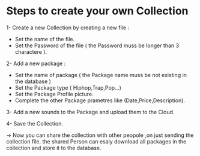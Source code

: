 
# Steps to create your own Collection
1- Create a new Collection by creating a new file :

- Set the name of the file. 
- Set the Password of the file ( the Password muss be longer than 3 charactere ).

2- Add a new package :

- Set the name of package ( the Package name muss be not existing in the database )
- Set the Package type ( Hiphop,Trap,Pop...)
- Set the Package Profile picture.
- Complete the other Package prametres like (Date,Price,Description).

3- Add a new sounds to the Package and upload them to the Cloud.

4- Save the Collection. 

-> Now you can share the collection with other peopole ,on just sending the collection file.
the shared Person can esaly download all packages in the collection and store it to the database.
